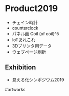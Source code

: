 # Product2019


* チェイン時計
* counterclock
* パネル画 Coil (of coil)^5
* IoTあれこれ
* 3Dプリンタ用データ
* ウェブページ刷新

## Exhibition

* 見える化シンポジウム2019

#artworks



